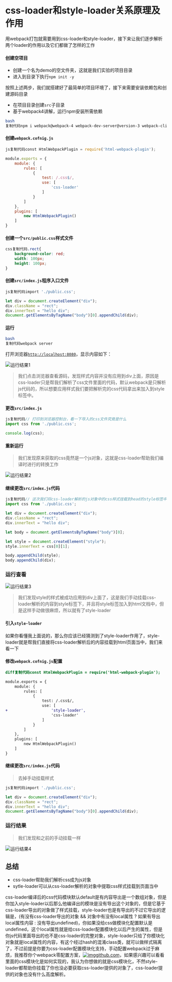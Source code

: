 # css-loader和style-loader关系原理及作用

用webpack打包就需要用到css-loader和style-loader，接下来让我们逐步解析两个loader的作用以及它们都做了怎样的工作

#### 创建空项目

-  创建一个名为demo的空文件夹，这就是我们实验的项目目录
-  进入到目录下执行`npm init -y`

按照上述两步，我们就搭建好了最简单的项目环境了，接下来需要安装依赖包和创建源码目录

-  在项目目录创建`src`子目录
-  基于webpack4讲解，运行npm安装所需依赖

```bash
bash
复制代码npm i webpack@webpack-4 webpack-dev-server@version-3 webpack-cli@4 css-loader@5 style-loader@2 html-webpack-plugin@webpack-4 -D
```

#### 创建`webpack.cofnig.js`

```js
js复制代码const HtmlWebpackPlugin = require('html-webpack-plugin');

module.exports = {
    module: {
        rules: [
            {
                test: /.css$/,
                use: [
                    'css-loader'
                ]
            }
        ]
    },
    plugins: [
        new HtmlWebpackPlugin()
    ]
}
```

#### 创建一个`src/public.css`样式文件

```css
css复制代码.rect{
    background-color: red;
    width: 100px;
    height: 100px;
}
```

#### 创建`src/index.js`程序入口文件

```js
js复制代码import './public.css';

let div = document.createElement("div");
div.className = "rect";
div.innerText = "hello div";
document.getElementsByTagName("body")[0].appendChild(div);
```

#### 运行

```bash
bash
复制代码webpack server
```

打开浏览器[`http://localhost:8080`](https://link.juejin.cn?target=http%3A%2F%2Flocalhost%3A8080)，显示内容如下：

![运行结果1](https://p6-juejin.byteimg.com/tos-cn-i-k3u1fbpfcp/b3385946c4a34c4cb1b1be196413ff3b~tplv-k3u1fbpfcp-zoom-in-crop-mark:1512:0:0:0.awebp?)

> 我们点击浏览器查看源码，发现样式内容并没有应用到div上面，原因是css-loader只是帮我们解析了css文件里面的代码，默认webpack是只解析js代码的，所以想要应用样式我们要把解析完的css代码拿出来加入到style标签中。

#### 更改`src/index.js`

```js
js复制代码// 打印到浏览器控制台，看一下导入的css文件究竟是什么
import css from './public.css';

console.log(css);
```

#### 重新运行

> 我们发现原来获取的css竟然是一个js对象，这就是css-loader帮助我们编译时进行的转换工作

![运行结果2](https://p9-juejin.byteimg.com/tos-cn-i-k3u1fbpfcp/e1b82d0fd8c34821a1bf0c39c56483e1~tplv-k3u1fbpfcp-zoom-in-crop-mark:1512:0:0:0.awebp?)

#### 继续更改`src/index.js`代码

```js
js复制代码// 这次我们将css-loader解析的js对象中的css样式挂载到head的style标签中
import css from './public.css';

let div = document.createElement("div");
div.className = "rect";
div.innerText = "hello div";

let body = document.getElementsByTagName("body")[0];

let style = document.createElement("style");
style.innerText = css[0][1];

body.appendChild(style);
body.appendChild(div);
```

### 运行查看

![运行结果3](https://p3-juejin.byteimg.com/tos-cn-i-k3u1fbpfcp/ee3d198497564eb3bc00ddda40f62af4~tplv-k3u1fbpfcp-zoom-in-crop-mark:1512:0:0:0.awebp?)

> 我们发现style的样式被成功应用到div上面了，这是我们手动挂载css-loader解析的内容到style标签下，并且将style标签加入到html文档中，但是这样手动做很麻烦，所以就有了style-loader

#### 引入`style-loader`

如果你看懂我上面说的，那么你应该已经猜测到了style-loader作用了，style-loader就是帮我们直接将css-loader解析后的内容挂载到html页面当中，我们来看一下

#### 修改`webpack.cofnig.js`配置

```diff
diff复制代码const HtmlWebpackPlugin = require('html-webpack-plugin');

module.exports = {
    module: {
        rules: [
            {
                test: /.css$/,
                use: [
+                   'style-loader',
                    'css-loader'
                ]
            }
        ]
    },
    plugins: [
        new HtmlWebpackPlugin()
    ]
}
```

#### 继续更改`src/index.js`代码

> 去掉手动挂载样式

```js
js复制代码import './public.css';

let div = document.createElement("div");
div.className = "rect";
div.innerText = "hello div";
document.getElementsByTagName("body")[0].appendChild(div);
```

### 运行结果

> 我们发现和之前的手动挂载一样

![运行结果4](https://p3-juejin.byteimg.com/tos-cn-i-k3u1fbpfcp/ee3d198497564eb3bc00ddda40f62af4~tplv-k3u1fbpfcp-zoom-in-crop-mark:1512:0:0:0.awebp?)

## 总结

-  css-loader帮助我们解析css成为js对象
-  sytle-loader可以从css-loader解析的对象中提取css样式挂载到页面当中



css-loader编译后的css代码模块默认default是有内容导出是一个数组对象，但是你加入style-loader以后那么他编译出的模块是没有导出这个对象的，但是它基于css-loader导出的对象做了样式挂载，style-loader也是有导出的不过它导出的逻辑是，(有没有css-loader导出的对象 && 对象中有没有local属性 ? 如果有导出local属性内容 : 没有导出undefined)，你如果没给css做模块化配置默认是undefined，这个local属性就是给css-loader配置模块化以后产生的属性，但是你js代码里面导出的也不是css-loader的完整对象，style-loader只给了你模块化对象就是local属性的内容，有这个经过hash的混淆class类，就可以做样式隔离了，不过前提是你要为css-loader配置模块化支持，手动配置webpack过于麻烦，我推荐你个webpack零配置方案，[![img](https://lf3-cdn-tos.bytescm.com/obj/static/xitu_juejin_web/3f843e8626a3844c624fb596dddd9674.svg)github.com](https://link.juejin.cn/?target=https%3A%2F%2Fgithub.com%2FSystemLight%2Fwebpack-config%2Ftree%2Fmaster%2Fpackages%2Fwebpack-config)，如果感兴趣可以看看里面的css模块化是如何实现的，我认为你想做的就是css模块化，不然style-loader都帮助你挂载了你也没必要获取css-loader提供的对象了，css-loader提供的对象也没有什么高度解析。
